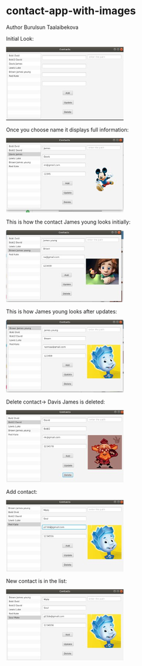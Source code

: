 # contact-app-with-images


Author Burulsun Taalaibekova

Initial Look:

![](Screenshots/initialLook.jpeg)

Once you choose name it displays full information:

![](Screenshots/onceYouChooseName.jpeg)

This is how the contact James young looks initially:


![](Screenshots/JamesYoungInitial.jpeg )



This is how James young looks after updates:

![](Screenshots/JamesYoungUpdated.jpeg )

Delete contact-> Davis James is deleted:

![](Screenshots/DavisDeleted.jpeg)


Add contact:

![](Screenshots/SoulMateAdd.jpeg)

New contact is in the list:


![](Screenshots/SoulMateIntheList.jpeg )
